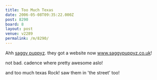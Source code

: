 ```yaml
---
title: Too Much Texas
date: 2006-05-08T09:35:22.000Z
post: 8290
board: 8
layout: post
venue: v2289
permalink: /m/8290/
---
```

Ahh <a href="/wiki/saggy+puppyz">saggy puppyz</a>.
they got a website now
www.saggypuppyz.co.uk!

not bad.
cadence where pretty awesome aslo!

and too much texas Rock!
saw them in 'the street' too!
